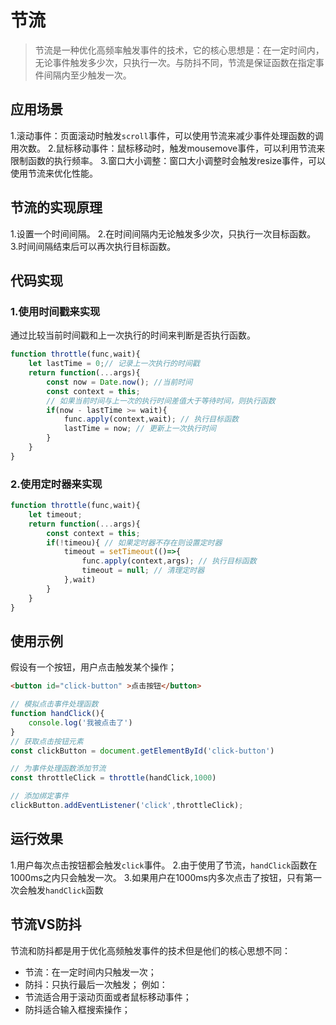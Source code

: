 # 节流
>节流是一种优化高频率触发事件的技术，它的核心思想是：在一定时间内，无论事件触发多少次，只执行一次。与防抖不同，节流是保证函数在指定事件间隔内至少触发一次。
## 应用场景
1.滚动事件：页面滚动时触发`scroll`事件，可以使用节流来减少事件处理函数的调用次数。
2.鼠标移动事件：鼠标移动时，触发mousemove事件，可以利用节流来限制函数的执行频率。
3.窗口大小调整：窗口大小调整时会触发resize事件，可以使用节流来优化性能。
## 节流的实现原理
1.设置一个时间间隔。
2.在时间间隔内无论触发多少次，只执行一次目标函数。
3.时间间隔结束后可以再次执行目标函数。

## 代码实现
### 1.使用时间戳来实现
通过比较当前时间戳和上一次执行的时间来判断是否执行函数。
```js
function throttle(func,wait){
	let lastTime = 0;// 记录上一次执行的时间戳
	return function(...args){
		const now = Date.now(); //当前时间
		const context = this;
		// 如果当前时间与上一次的执行时间差值大于等待时间，则执行函数
		if(now - lastTime >= wait){
			func.apply(context,wait); // 执行目标函数
			lastTime = now; // 更新上一次执行时间
		}
	}
}
```
### 2.使用定时器来实现
```js
function throttle(func,wait){
	let timeout;
	return function(...args){
		const context = this;
		if(!timeou){ // 如果定时器不存在则设置定时器
			timeout = setTimeout(()=>{
				func.apply(context,args); // 执行目标函数
				timeout = null; // 清理定时器
			},wait)
		}
	}
}
```
## 使用示例
假设有一个按钮，用户点击触发某个操作；
```html
<button id="click-button" >点击按钮</button>
```
```js
// 模拟点击事件处理函数
function handClick(){
	console.log('我被点击了')
}
// 获取点击按钮元素
const clickButton = document.getElementById('click-button')

// 为事件处理函数添加节流
const throttleClick = throttle(handClick,1000)

// 添加绑定事件
clickButton.addEventListener('click',throttleClick);
```
## 运行效果
1.用户每次点击按钮都会触发`click`事件。
2.由于使用了节流，`handClick`函数在1000ms之内只会触发一次。
3.如果用户在1000ms内多次点击了按钮，只有第一次会触发`handClick`函数

## 节流VS防抖
节流和防抖都是用于优化高频触发事件的技术但是他们的核心思想不同：
- 节流：在一定时间内只触发一次；
- 防抖：只执行最后一次触发；
例如：
- 节流适合用于滚动页面或者鼠标移动事件；
- 防抖适合输入框搜索操作；